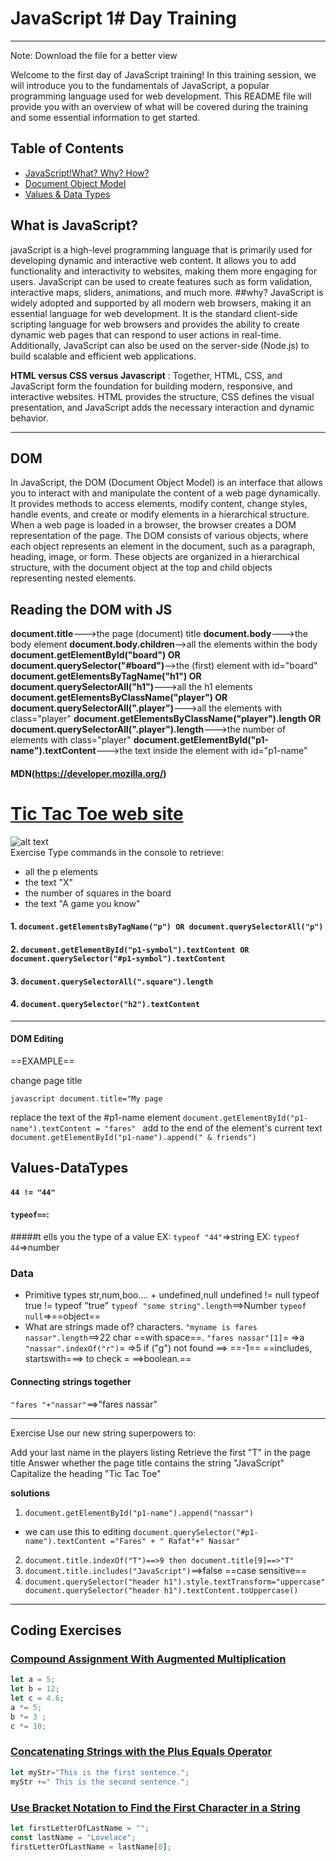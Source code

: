 # JavaScript 1# Day Training
---
Note: Download the file for a better view

Welcome to the first day of JavaScript training! In this training session, we will introduce you to the fundamentals of JavaScript, a popular programming language used for web development. This README file will provide you with an overview of what will be covered during the training and some essential information to get started.

## Table of Contents
- [JavaScript!What? Why? How?](#what-is-javascript)
- [Document Object Model](#dom)
- [Values & Data Types](#values-datatypes)

## What is JavaScript?
javaScript is a high-level programming language that is primarily used for developing dynamic and interactive web content. It allows you to add functionality and interactivity to websites, making them more engaging for users. JavaScript can be used to create features such as form validation, interactive maps, sliders, animations, and much more.
##why?
JavaScript is widely adopted and supported by all modern web browsers, making it an essential language for web development. It is the standard client-side scripting language for web browsers and provides the ability to create dynamic web pages that can respond to user actions in real-time. Additionally, JavaScript can also be used on the server-side (Node.js) to build scalable and efficient web applications.

**HTML versus CSS versus Javascript** :
Together, HTML, CSS, and JavaScript form the foundation for building modern, responsive, and interactive websites. HTML provides the structure, CSS defines the visual presentation, and JavaScript adds the necessary interaction and dynamic behavior.

---

## DOM
In JavaScript, the DOM (Document Object Model) is an interface that allows you to interact with and manipulate the content of a web page dynamically. It provides methods to access elements, modify content, change styles, handle events, and create or modify elements in a hierarchical structure.
When a web page is loaded in a browser, the browser creates a DOM representation of the page. The DOM consists of various objects, where each object represents an element in the document, such as a paragraph, heading, image, or form. These objects are organized in a hierarchical structure, with the document object at the top and child objects representing nested elements.

## Reading the DOM with JS
**document.title**--->the page (document) title
**document.body**--->the body element
**document.body.children**-->all the elements within the body
**document.getElementById("board") OR document.querySelector("#board")**-->the (first) element with id="board"
**document.getElementsByTagName("h1") OR document.querySelectorAll("h1")**--->all the h1 elements
**document.getElementsByClassName("player") OR document.querySelectorAll(".player")**--->all the elements with class="player"
**document.getElementsByClassName("player").length OR document.querySelectorAll(".player").length**--->the number of elements with class="player"
**document.getElementById("p1-name").textContent**--->the text inside the element with id="p1-name"

#### **MDN(https://developer.mozilla.org/)**

# [Tic Tac Toe web site](https://anjana.dev/javascript-first-steps/1-tictactoe.html)
![alt text](./ex1.png)   
 Exercise
Type commands in the console to retrieve:
- all the p elements
- the text "X"
- the number of squares in the board
- the text "A game you know"
#### 1. `document.getElementsByTagName("p") OR document.querySelectorAll("p")`
#### 2. `document.getElementById("p1-symbol").textContent OR document.querySelector("#p1-symbol").textContent`
#### 3. `document.querySelectorAll(".square").length    `
#### 4. `document.querySelector("h2").textContent`
---
#### DOM Editing

==EXAMPLE==

change page title

```javascript document.title="My page```

replace the text of the #p1-name element
`document.getElementById("p1-name").textContent = "fares"
`
add to the end of the element's current text
`document.getElementById("p1-name").append(" & friends")`


## Values-DataTypes
#### `44 != "44"`
#### `typeof==`:
#####t ells you the type of a value
EX: `typeof "44"`=>string
EX: `typeof 44`=>number
### Data
- Primitive types 
str,num,boo.... + undefined,null
undefined != null
typeof true != typeof "true"
`typeof "some string".length`==>Number
`typeof null`=>==object==
- What are strings made of?
  characters.
`"myname is fares nassar".length`==>22 char ==with space==.
`"fares nassar"[1]`= =>a
`"nassar".indexOf("r")`= =>5
if ("g") not found ==> ==-1==
==includes, startswith===> to check = ==>boolean.==
#### Connecting strings together
`"fares "+"nassar"`==>"fares nassar"

---
Exercise
Use our new string superpowers to:

Add your last name in the players listing
Retrieve the first "T" in the page title
Answer whether the page title contains the string "JavaScript"
Capitalize the heading "Tic Tac Toe"

**solutions**
1. `document.getElementById("p1-name").append("nassar")`
- we can use this to editing `document.querySelector("#p1-name").textContent ="Fares" + " Rafat"+" Nassar"`

2. `document.title.indexOf("T")==>9 then document.title[9]==>"T" `
3. `document.title.includes("JavaScript")`==>false ==case sensitive== 
4. `document.querySelector("header h1").style.textTransform="uppercase"
document.querySelector("header h1").textContent.toUppercase() `

---
## Coding Exercises


### [Compound Assignment With Augmented Multiplication](https://www.freecodecamp.org/learn/javascript-algorithms-and-data-structures/basic-javascript/compound-assignment-with-augmented-multiplication)
```javascript
let a = 5;
let b = 12;
let c = 4.6;
a *= 5;
b *= 3 ;
c *= 10;
```

### [Concatenating Strings with the Plus Equals Operator](https://www.freecodecamp.org/learn/javascript-algorithms-and-data-structures/basic-javascript/concatenating-strings-with-the-plus-equals-operator)

```javascript
let myStr="This is the first sentence.";
myStr +=" This is the second sentence.";

```
### [Use Bracket Notation to Find the First Character in a String](https://www.freecodecamp.org/learn/javascript-algorithms-and-data-structures/basic-javascript/use-bracket-notation-to-find-the-first-character-in-a-string)

```javascript
let firstLetterOfLastName = "";
const lastName = "Lovelace";
firstLetterOfLastName = lastName[0];

```




